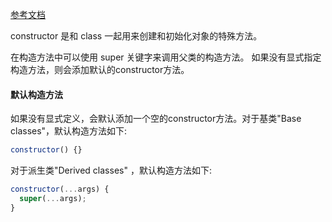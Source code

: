 [参考文档](https://developer.mozilla.org/zh-CN/docs/Web/JavaScript/Reference/Classes/constructor)

constructor 是和 class 一起用来创建和初始化对象的特殊方法。

在构造方法中可以使用 super 关键字来调用父类的构造方法。
如果没有显式指定构造方法，则会添加默认的constructor方法。

#### 默认构造方法

如果没有显式定义，会默认添加一个空的constructor方法。对于基类"Base classes"，默认构造方法如下:
```js 
constructor() {}
```

对于派生类"Derived classes" ，默认构造方法如下:
```js
constructor(...args) {
  super(...args);
}
```